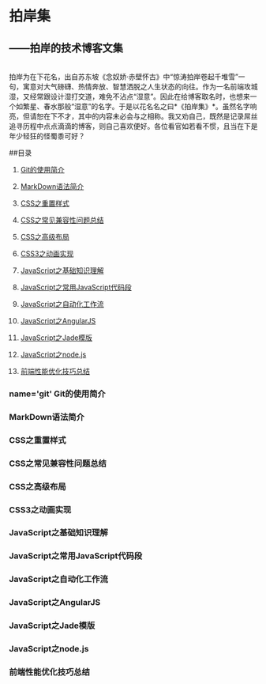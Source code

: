 拍岸集
======================
——拍岸的技术博客文集
----------------------
<br>
拍岸为在下花名，出自苏东坡《念奴娇·赤壁怀古》中“惊涛拍岸卷起千堆雪”一句，寓意对大气磅礴、热情奔放、智慧洒脱之人生状态的向往。作为一名前端攻城湿，又经常跟设计湿打交道，难免不沾点“湿意”。因此在给博客取名时，也想来一个如繁星、春水那般“湿意”的名字。于是以花名名之曰*《拍岸集》*。虽然名字响亮，但请恕在下不才，其中的内容未必会与之相称。我又劝自己，既然是记录屌丝追寻历程中点点滴滴的博客，则自己喜欢便好。各位看官如若看不惯，且当在下是年少轻狂的怪蜀黍可好？
<br>

##目录

1. [Git的使用简介](#git 'Git的使用简介')<br>

2. [MarkDown语法简介](#markdown 'MarkDown语法简介')<br>

3. [CSS之重置样式](#css-reset 'CSS之重置样式')

4. [CSS之常见兼容性问题总结](#css-compatibility 'CSS之常见兼容性问题总结')

5. [CSS之高级布局](#css-layout 'CSS之高级布局')

6. [CSS3之动画实现](#css-animation 'CSS3之动画实现')

7. [JavaScript之基础知识理解](#js-base 'JavaScript之基础知识理解')

8. [JavaScript之常用JavaScript代码段](#js-segment 'JavaScript之常用JavaScript代码段')

9. [JavaScript之自动化工作流](#js-workflow 'JavaScript之自动化工作流')

10. [JavaScript之AngularJS](#js-angular 'JavaScript之AngularJS')

11. [JavaScript之Jade模版](#js-jade 'JavaScript之Jade模版')

12. [JavaScript之node.js](#js-node 'JavaScript之node.js')

13. [前端性能优化技巧总结](#optimizztion '前端性能优化技巧总结')


### name='git' Git的使用简介

### MarkDown语法简介

### CSS之重置样式

### CSS之常见兼容性问题总结

### CSS之高级布局

### CSS3之动画实现

### JavaScript之基础知识理解

### JavaScript之常用JavaScript代码段

### JavaScript之自动化工作流

### JavaScript之AngularJS

### JavaScript之Jade模版

### JavaScript之node.js

### 前端性能优化技巧总结
